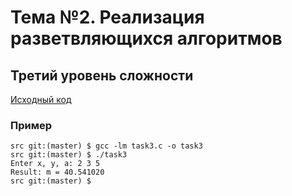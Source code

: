 # Тема №2. Реализация разветвляющихся алгоритмов
## Третий уровень сложности
[Исходный код](src/task3.c)
### Пример
```
src git:(master) $ gcc -lm task3.c -o task3
src git:(master) $ ./task3 
Enter x, y, a: 2 3 5
Result: m = 40.541020
src git:(master) $
```
